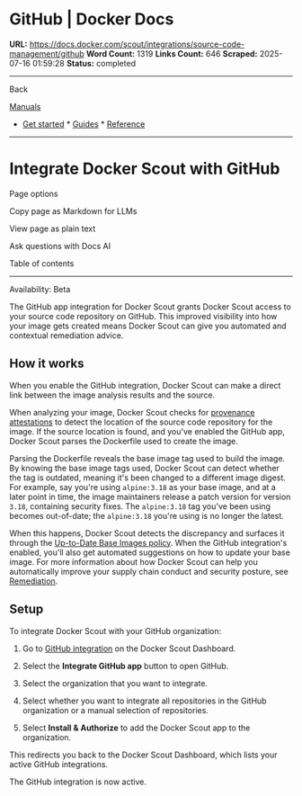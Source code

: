 # GitHub | Docker Docs

**URL:** https://docs.docker.com/scout/integrations/source-code-management/github
**Word Count:** 1319
**Links Count:** 646
**Scraped:** 2025-07-16 01:59:28
**Status:** completed

---

Back

[Manuals](https://docs.docker.com/manuals/)

  * [Get started](https://docs.docker.com/get-started/)   * [Guides](https://docs.docker.com/guides/)   * [Reference](https://docs.docker.com/reference/)

* * *

# Integrate Docker Scout with GitHub

Page options

Copy page as Markdown for LLMs

View page as plain text

Ask questions with Docs AI

Table of contents

* * *

Availability: Beta 

The GitHub app integration for Docker Scout grants Docker Scout access to your source code repository on GitHub. This improved visibility into how your image gets created means Docker Scout can give you automated and contextual remediation advice.

## How it works

When you enable the GitHub integration, Docker Scout can make a direct link between the image analysis results and the source.

When analyzing your image, Docker Scout checks for [provenance attestations](https://docs.docker.com/build/metadata/attestations/slsa-provenance/) to detect the location of the source code repository for the image. If the source location is found, and you've enabled the GitHub app, Docker Scout parses the Dockerfile used to create the image.

Parsing the Dockerfile reveals the base image tag used to build the image. By knowing the base image tags used, Docker Scout can detect whether the tag is outdated, meaning it's been changed to a different image digest. For example, say you're using `alpine:3.18` as your base image, and at a later point in time, the image maintainers release a patch version for version `3.18`, containing security fixes. The `alpine:3.18` tag you've been using becomes out-of-date; the `alpine:3.18` you're using is no longer the latest.

When this happens, Docker Scout detects the discrepancy and surfaces it through the [Up-to-Date Base Images policy](https://docs.docker.com/scout/policy/#up-to-date-base-images-policy). When the GitHub integration's enabled, you'll also get automated suggestions on how to update your base image. For more information about how Docker Scout can help you automatically improve your supply chain conduct and security posture, see [Remediation](https://docs.docker.com/scout/policy/remediation/).

## Setup

To integrate Docker Scout with your GitHub organization:

  1. Go to [GitHub integration](https://scout.docker.com/settings/integrations/github/) on the Docker Scout Dashboard.

  2. Select the **Integrate GitHub app** button to open GitHub.

  3. Select the organization that you want to integrate.

  4. Select whether you want to integrate all repositories in the GitHub organization or a manual selection of repositories.

  5. Select **Install & Authorize** to add the Docker Scout app to the organization.

This redirects you back to the Docker Scout Dashboard, which lists your active GitHub integrations.

The GitHub integration is now active.